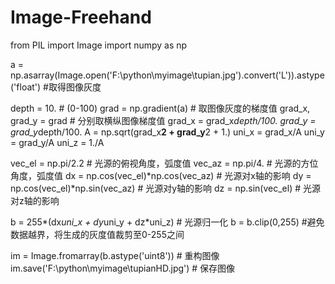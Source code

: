 # Image-Freehand

from PIL import Image
import numpy as np

a = np.asarray(Image.open('F:\\python\\myimage\\tupian.jpg').convert('L')).astype('float')     #取得图像灰度

depth = 10.                                     # (0-100)
grad = np.gradient(a)                           # 取图像灰度的梯度值
grad_x, grad_y = grad                           # 分别取横纵图像梯度值
grad_x = grad_x*depth/100.
grad_y = grad_y*depth/100.
A = np.sqrt(grad_x**2 + grad_y**2 + 1.)
uni_x = grad_x/A
uni_y = grad_y/A
uni_z = 1./A

vec_el = np.pi/2.2                              # 光源的俯视角度，弧度值
vec_az = np.pi/4.                               # 光源的方位角度，弧度值
dx = np.cos(vec_el)*np.cos(vec_az)              # 光源对x轴的影响
dy = np.cos(vec_el)*np.sin(vec_az)              # 光源对y轴的影响
dz = np.sin(vec_el)                             # 光源对z轴的影响

b = 255*(dx*uni_x + dy*uni_y + dz*uni_z)        # 光源归一化
b = b.clip(0,255)                               #避免数据越界，将生成的灰度值裁剪至0-255之间

im = Image.fromarray(b.astype('uint8'))         # 重构图像
im.save('F:\\python\\myimage\\tupianHD.jpg')         # 保存图像
